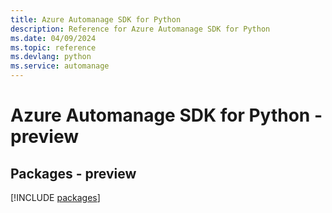 ```yaml
---
title: Azure Automanage SDK for Python
description: Reference for Azure Automanage SDK for Python
ms.date: 04/09/2024
ms.topic: reference
ms.devlang: python
ms.service: automanage
---
```

# Azure Automanage SDK for Python - preview
## Packages - preview
[!INCLUDE [packages](automanage-index.md)]